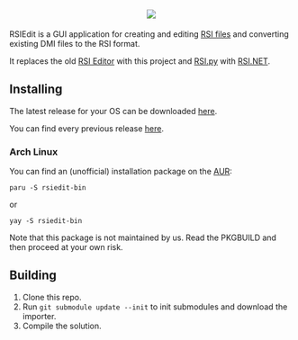 <h1 align="center">
  <img src="https://user-images.githubusercontent.com/10968691/125787499-7da697e2-5f7f-4d83-a9b0-995bbd23d032.png">
</h1>

RSIEdit is a GUI application for creating and editing [RSI files](https://hackmd.io/@ss14/rsis) and converting existing DMI files to the RSI format. 

It replaces the old [RSI Editor](https://github.com/space-wizards/RSI-editor) with this project and [RSI.py](https://github.com/space-wizards/RSI.py) with [RSI.NET](https://github.com/space-wizards/RSI.NET).


## Installing
The latest release for your OS can be downloaded [here](https://github.com/space-wizards/RSIEdit/releases/latest).

You can find every previous release [here](https://github.com/space-wizards/RSIEdit/releases).

### Arch Linux
You can find an (unofficial) installation package on the [AUR](https://aur.archlinux.org/packages/rsiedit-bin/):
```
paru -S rsiedit-bin
```
or
```
yay -S rsiedit-bin
```
Note that this package is not maintained by us. Read the PKGBUILD and then proceed at your own risk.

## Building
1. Clone this repo.
2. Run `git submodule update --init` to init submodules and download the importer.
3. Compile the solution.
